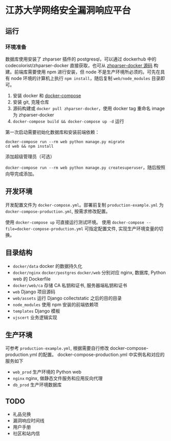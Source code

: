 # 江苏大学网络安全漏洞响应平台

## 运行

### 环境准备

数据库使用安装了 zhparser 插件的 postgresql，可以通过 dockerhub 中的 codecolorist/zhparser-docker 直接获取，也可从 [zhparser-docker 源码](https://github.com/chichou/zhparser-docker/) 构建。前端库需要使用 npm 进行安装，但 node 不是生产环境所必须的。可先在具有 node 环境的计算机上执行 `npm install`，随后复制 `web/node_modules` 目录即可。

1. 安装 docker 和 [docker-compose](https://docs.docker.com/compose/)
2. 安装 git, 克隆仓库
3. 源码构建或 `docker pull zhparser-docker`，使用 docker tag 重命名 image 为 zhparser-docker
4. `docker-compose build && docker-compose up -d` 运行

第一次启动需要初始化数据库和安装前端依赖：

```
docker-compose run --rm web python manage.py migrate
cd web && npm install
```

添加超级管理员（可选）

`docker-compose run --rm web python manage.py createsuperuser`，随后按照向导完成添加。

## 开发环境

开发配置文件为 `docker-compose.yml`。部署前复制 `production-example.yml` 为 `docker-compose-production.yml`, 按需求修改配置。

使用 `docker-compose up` 可直接运行测试环境。
使用 `docker-compose --file=docker-compose-production.yml` 可指定配置文件, 实现生产环境变量的切换。

## 目录结构

* `docker/data` docker 的数据持久化
* `docker/nginx` `docker/postgres` `docker/web` 分别对应 nginx, 数据库, Python web 的 Dockerfile
* `docker/web/ca` 存储 CA 私钥和证书, 服务器端私钥和证书
* `web` Django 项目源码
* `web/assets` 运行 Django collectstatic 之后的目的目录
* `node_modules` 使用 npm 安装的前端依赖项
* `templates` Django 模板
* `ujscert` 业务逻辑实现

## 生产环境

可参考 `production-example.yml`, 根据需要自行修改 docker-compose-production.yml 的配置。
docker-compose-production.yml 中实例名和对应的服务如下

* `web_prod` 生产环境的 Python web
* `nginx` nginx, 做静态文件服务和应用反向代理
* `db_prod` 生产环境数据库

## TODO

* 礼品兑换
* 漏洞响应时间线
* 用户手册
* 社区和站内信